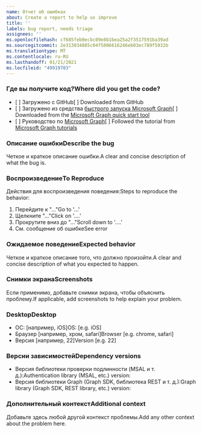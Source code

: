 ```yaml
---
name: Отчет об ошибках
about: Create a report to help us improve
title: ''
labels: bug report, needs triage
assignees: ''
ms.openlocfilehash: cf685feb0ecbc09e8b1bea25a2f3517591ba39ad
ms.sourcegitcommit: 2e313034885c04f5006616246eb03ec789f5932b
ms.translationtype: MT
ms.contentlocale: ru-RU
ms.lasthandoff: 01/21/2021
ms.locfileid: "49919703"
---
```

### <a name="where-did-you-get-the-code"></a><span data-ttu-id="9d2eb-102">Где вы получите код?</span><span class="sxs-lookup"><span data-stu-id="9d2eb-102">Where did you get the code?</span></span>

- <span data-ttu-id="9d2eb-103">[ ] Загружено с GitHub</span><span class="sxs-lookup"><span data-stu-id="9d2eb-103">[ ] Downloaded from GitHub</span></span>
- <span data-ttu-id="9d2eb-104">[ ] Загружено из средства [быстрого запуска Microsoft Graph](https://developer.microsoft.com/graph/quick-start)</span><span class="sxs-lookup"><span data-stu-id="9d2eb-104">[ ] Downloaded from the [Microsoft Graph quick start tool](https://developer.microsoft.com/graph/quick-start)</span></span>
- <span data-ttu-id="9d2eb-105">[ ] Руководство по [Microsoft Graph](https://docs.microsoft.com/graph/tutorials)</span><span class="sxs-lookup"><span data-stu-id="9d2eb-105">[ ] Followed the tutorial from [Microsoft Graph tutorials](https://docs.microsoft.com/graph/tutorials)</span></span>

### <a name="describe-the-bug"></a><span data-ttu-id="9d2eb-106">Описание ошибки</span><span class="sxs-lookup"><span data-stu-id="9d2eb-106">Describe the bug</span></span>

<span data-ttu-id="9d2eb-107">Четкое и краткое описание ошибки.</span><span class="sxs-lookup"><span data-stu-id="9d2eb-107">A clear and concise description of what the bug is.</span></span>

### <a name="to-reproduce"></a><span data-ttu-id="9d2eb-108">Воспроизведение</span><span class="sxs-lookup"><span data-stu-id="9d2eb-108">To Reproduce</span></span>

<span data-ttu-id="9d2eb-109">Действия для воспроизведения поведения:</span><span class="sxs-lookup"><span data-stu-id="9d2eb-109">Steps to reproduce the behavior:</span></span>

1. <span data-ttu-id="9d2eb-110">Перейдите к "..."</span><span class="sxs-lookup"><span data-stu-id="9d2eb-110">Go to '...'</span></span>
1. <span data-ttu-id="9d2eb-111">Щелкните "..."</span><span class="sxs-lookup"><span data-stu-id="9d2eb-111">Click on '....'</span></span>
1. <span data-ttu-id="9d2eb-112">Прокрутите вниз до "..."</span><span class="sxs-lookup"><span data-stu-id="9d2eb-112">Scroll down to '....'</span></span>
1. <span data-ttu-id="9d2eb-113">См. сообщение об ошибке</span><span class="sxs-lookup"><span data-stu-id="9d2eb-113">See error</span></span>

### <a name="expected-behavior"></a><span data-ttu-id="9d2eb-114">Ожидаемое поведение</span><span class="sxs-lookup"><span data-stu-id="9d2eb-114">Expected behavior</span></span>

<span data-ttu-id="9d2eb-115">Четкое и краткое описание того, что должно произойти.</span><span class="sxs-lookup"><span data-stu-id="9d2eb-115">A clear and concise description of what you expected to happen.</span></span>

### <a name="screenshots"></a><span data-ttu-id="9d2eb-116">Снимки экрана</span><span class="sxs-lookup"><span data-stu-id="9d2eb-116">Screenshots</span></span>

<span data-ttu-id="9d2eb-117">Если применимо, добавьте снимки экрана, чтобы объяснить проблему.</span><span class="sxs-lookup"><span data-stu-id="9d2eb-117">If applicable, add screenshots to help explain your problem.</span></span>

### <a name="desktop"></a><span data-ttu-id="9d2eb-118">Desktop</span><span class="sxs-lookup"><span data-stu-id="9d2eb-118">Desktop</span></span>

- <span data-ttu-id="9d2eb-119">ОС: [например, iOS]</span><span class="sxs-lookup"><span data-stu-id="9d2eb-119">OS: [e.g. iOS]</span></span>
- <span data-ttu-id="9d2eb-120">Браузер [например, хром, safari]</span><span class="sxs-lookup"><span data-stu-id="9d2eb-120">Browser [e.g. chrome, safari]</span></span>
- <span data-ttu-id="9d2eb-121">Версия [например, 22]</span><span class="sxs-lookup"><span data-stu-id="9d2eb-121">Version [e.g. 22]</span></span>

### <a name="dependency-versions"></a><span data-ttu-id="9d2eb-122">Версии зависимостей</span><span class="sxs-lookup"><span data-stu-id="9d2eb-122">Dependency versions</span></span>

- <span data-ttu-id="9d2eb-123">Версия библиотеки проверки подлинности (MSAL и т. д.):</span><span class="sxs-lookup"><span data-stu-id="9d2eb-123">Authentication library (MSAL, etc.) version:</span></span>
- <span data-ttu-id="9d2eb-124">Версия библиотеки Graph (Graph SDK, библиотека REST и т. д.):</span><span class="sxs-lookup"><span data-stu-id="9d2eb-124">Graph library (Graph SDK, REST library, etc.) version:</span></span>

### <a name="additional-context"></a><span data-ttu-id="9d2eb-125">Дополнительный контекст</span><span class="sxs-lookup"><span data-stu-id="9d2eb-125">Additional context</span></span>

<span data-ttu-id="9d2eb-126">Добавьте здесь любой другой контекст проблемы.</span><span class="sxs-lookup"><span data-stu-id="9d2eb-126">Add any other context about the problem here.</span></span>
